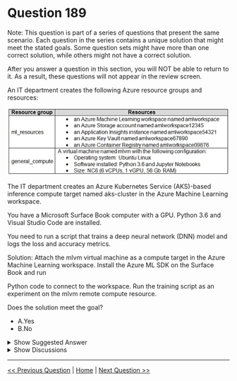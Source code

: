 # Question 189

Note: This question is part of a series of questions that present the same scenario. Each question in the series contains a unique solution that might meet the stated goals. Some question sets might have more than one correct solution, while others might not have a correct solution.

After you answer a question in this section, you will NOT be able to return to it. As a result, these questions will not appear in the review screen.

An IT department creates the following Azure resource groups and resources:

![Question Image](../images/q189_q_0015600001.png)

The IT department creates an Azure Kubernetes Service (AKS)-based inference compute target named aks-cluster in the Azure Machine Learning workspace.

You have a Microsoft Surface Book computer with a GPU. Python 3.6 and Visual Studio Code are installed.

You need to run a script that trains a deep neural network (DNN) model and logs the loss and accuracy metrics.

Solution: Attach the mlvm virtual machine as a compute target in the Azure Machine Learning workspace. Install the Azure ML SDK on the Surface Book and run

Python code to connect to the workspace. Run the training script as an experiment on the mlvm remote compute resource.

Does the solution meet the goal?

- A.Yes
- B.No

<details>
  <summary>Show Suggested Answer</summary>

<strong>A</strong><br>

</details>

<details>
  <summary>Show Discussions</summary>

<blockquote><p><strong>bkuchi</strong> <code>(Wed 15 Dec 2021 15:04)</code> - <em>Upvotes: 9</em></p><p>Question was there in June 2021 Exam</p></blockquote>
<blockquote><p><strong>Yuriy_Ch</strong> <code>(Fri 08 Sep 2023 11:15)</code> - <em>Upvotes: 5</em></p><p>Exactly this question was on exam 07/March/2023</p></blockquote>
<blockquote><p><strong>sl_mslconsulting</strong> <code>(Sun 17 Nov 2024 02:55)</code> - <em>Upvotes: 1</em></p><p>Remote VMs are considered as a unmanaged and can require extra steps for you to maintain or to improve performance for machine learning workloads. I interpret this as you won&#x27;t be able to log the metrics out-of-the box. Link: require extra steps for you to maintain or to improve performance for machine learning workloads. https://learn.microsoft.com/en-us/azure/machine-learning/concept-compute-target?view=azureml-api-2#unmanaged-compute</p></blockquote>
<blockquote><p><strong>MarinaMijailovic</strong> <code>(Wed 13 Dec 2023 16:04)</code> - <em>Upvotes: 2</em></p><p>Isn&#x27;t inference cluster used for deployment and not for training?</p></blockquote>
<blockquote><p><strong>Deathking15</strong> <code>(Mon 13 May 2024 20:42)</code> - <em>Upvotes: 3</em></p><p>I believe what&#x27;s currently recommended as the compute resource for deployment is a Kubernetes compute, but the question is simply asking if the given compute can work, not whether it&#x27;s the most optimal.</p></blockquote>
<blockquote><p><strong>krishna1818</strong> <code>(Wed 29 Nov 2023 11:02)</code> - <em>Upvotes: 1</em></p><p>existing VM has to be attached</p></blockquote>
<blockquote><p><strong>ahson0124</strong> <code>(Tue 15 Aug 2023 12:42)</code> - <em>Upvotes: 3</em></p><p>In exam on 2023-02-15</p></blockquote>
<blockquote><p><strong>robotcop</strong> <code>(Sun 28 May 2023 14:50)</code> - <em>Upvotes: 1</em></p><p>no objection</p></blockquote>
<blockquote><p><strong>ning</strong> <code>(Fri 18 Nov 2022 13:42)</code> - <em>Upvotes: 1</em></p><p>Attach existing VM as a target, sounds correct</p></blockquote>
<blockquote><p><strong>synapse</strong> <code>(Wed 14 Sep 2022 03:33)</code> - <em>Upvotes: 1</em></p><p>Given answer is correct</p></blockquote>
<blockquote><p><strong>ranjsi01</strong> <code>(Sun 17 Jul 2022 03:37)</code> - <em>Upvotes: 1</em></p><p>correct</p></blockquote>
<blockquote><p><strong>TheCyanideLancer</strong> <code>(Tue 21 Jun 2022 07:26)</code> - <em>Upvotes: 2</em></p><p>Is the given answer correct?</p></blockquote>
<blockquote><p><strong>hargur</strong> <code>(Wed 20 Apr 2022 09:43)</code> - <em>Upvotes: 2</em></p><p>on 19Oct2021</p></blockquote>
<blockquote><p><strong>snsnsnsn</strong> <code>(Thu 03 Mar 2022 08:28)</code> - <em>Upvotes: 3</em></p><p>on exam 2/9/21</p></blockquote>
<blockquote><p><strong>dushmantha</strong> <code>(Mon 28 Feb 2022 14:15)</code> - <em>Upvotes: 3</em></p><p>On exam 2021/08/31</p></blockquote>

</details>

---

[<< Previous Question](question_188.md) | [Home](/index.md) | [Next Question >>](question_190.md)
